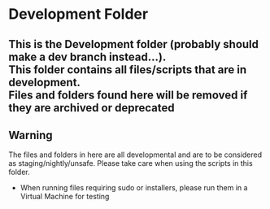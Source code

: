 # Development Folder

<h2>
    This is the Development folder (probably should make a dev branch instead...).
    <br/>
    This folder contains all files/scripts that are in development.
    <br/>
    Files and folders found here will be removed if they are archived or deprecated
</h2>

## Warning

The files and folders in here are all developmental and are to be considered as staging/nightly/unsafe.
Please take care when using the scripts in this folder.

+ When running files requiring sudo or installers, please run them in a Virtual Machine for testing


